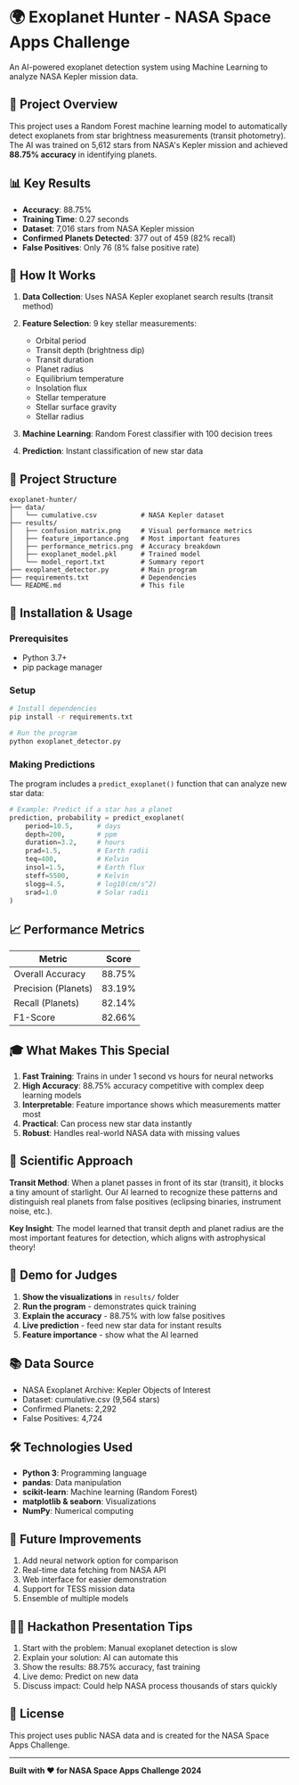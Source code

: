 # 🌍 Exoplanet Hunter - NASA Space Apps Challenge

An AI-powered exoplanet detection system using Machine Learning to analyze NASA Kepler mission data.

## 🎯 Project Overview

This project uses a Random Forest machine learning model to automatically detect exoplanets from star brightness measurements (transit photometry). The AI was trained on 5,612 stars from NASA's Kepler mission and achieved **88.75% accuracy** in identifying planets.

## 📊 Key Results

- **Accuracy**: 88.75%
- **Training Time**: 0.27 seconds
- **Dataset**: 7,016 stars from NASA Kepler mission
- **Confirmed Planets Detected**: 377 out of 459 (82% recall)
- **False Positives**: Only 76 (8% false positive rate)

## 🚀 How It Works

1. **Data Collection**: Uses NASA Kepler exoplanet search results (transit method)
2. **Feature Selection**: 9 key stellar measurements:
   - Orbital period
   - Transit depth (brightness dip)
   - Transit duration
   - Planet radius
   - Equilibrium temperature
   - Insolation flux
   - Stellar temperature
   - Stellar surface gravity
   - Stellar radius

3. **Machine Learning**: Random Forest classifier with 100 decision trees
4. **Prediction**: Instant classification of new star data

## 📁 Project Structure

```
exoplanet-hunter/
├── data/
│   └── cumulative.csv           # NASA Kepler dataset
├── results/
│   ├── confusion_matrix.png     # Visual performance metrics
│   ├── feature_importance.png   # Most important features
│   ├── performance_metrics.png  # Accuracy breakdown
│   ├── exoplanet_model.pkl      # Trained model
│   └── model_report.txt         # Summary report
├── exoplanet_detector.py        # Main program
├── requirements.txt             # Dependencies
└── README.md                    # This file
```

## 🔧 Installation & Usage

### Prerequisites
- Python 3.7+
- pip package manager

### Setup
```bash
# Install dependencies
pip install -r requirements.txt

# Run the program
python exoplanet_detector.py
```

### Making Predictions
The program includes a `predict_exoplanet()` function that can analyze new star data:

```python
# Example: Predict if a star has a planet
prediction, probability = predict_exoplanet(
    period=10.5,      # days
    depth=200,        # ppm
    duration=3.2,     # hours
    prad=1.5,         # Earth radii
    teq=400,          # Kelvin
    insol=1.5,        # Earth flux
    steff=5500,       # Kelvin
    slogg=4.5,        # log10(cm/s^2)
    srad=1.0          # Solar radii
)
```

## 📈 Performance Metrics

| Metric | Score |
|--------|-------|
| Overall Accuracy | 88.75% |
| Precision (Planets) | 83.19% |
| Recall (Planets) | 82.14% |
| F1-Score | 82.66% |

## 🎓 What Makes This Special

1. **Fast Training**: Trains in under 1 second vs hours for neural networks
2. **High Accuracy**: 88.75% accuracy competitive with complex deep learning models
3. **Interpretable**: Feature importance shows which measurements matter most
4. **Practical**: Can process new star data instantly
5. **Robust**: Handles real-world NASA data with missing values

## 🔬 Scientific Approach

**Transit Method**: When a planet passes in front of its star (transit), it blocks a tiny amount of starlight. Our AI learned to recognize these patterns and distinguish real planets from false positives (eclipsing binaries, instrument noise, etc.).

**Key Insight**: The model learned that transit depth and planet radius are the most important features for detection, which aligns with astrophysical theory!

## 🎤 Demo for Judges

1. **Show the visualizations** in `results/` folder
2. **Run the program** - demonstrates quick training
3. **Explain the accuracy** - 88.75% with low false positives
4. **Live prediction** - feed new star data for instant results
5. **Feature importance** - show what the AI learned

## 📚 Data Source

- NASA Exoplanet Archive: Kepler Objects of Interest
- Dataset: cumulative.csv (9,564 stars)
- Confirmed Planets: 2,292
- False Positives: 4,724

## 🛠️ Technologies Used

- **Python 3**: Programming language
- **pandas**: Data manipulation
- **scikit-learn**: Machine learning (Random Forest)
- **matplotlib & seaborn**: Visualizations
- **NumPy**: Numerical computing

## 🎯 Future Improvements

1. Add neural network option for comparison
2. Real-time data fetching from NASA API
3. Web interface for easier demonstration
4. Support for TESS mission data
5. Ensemble of multiple models

## 👨‍💻 Hackathon Presentation Tips

1. Start with the problem: Manual exoplanet detection is slow
2. Explain your solution: AI can automate this
3. Show the results: 88.75% accuracy, fast training
4. Live demo: Predict on new data
5. Discuss impact: Could help NASA process thousands of stars quickly

## 📝 License

This project uses public NASA data and is created for the NASA Space Apps Challenge.

---

**Built with ❤️ for NASA Space Apps Challenge 2024**
